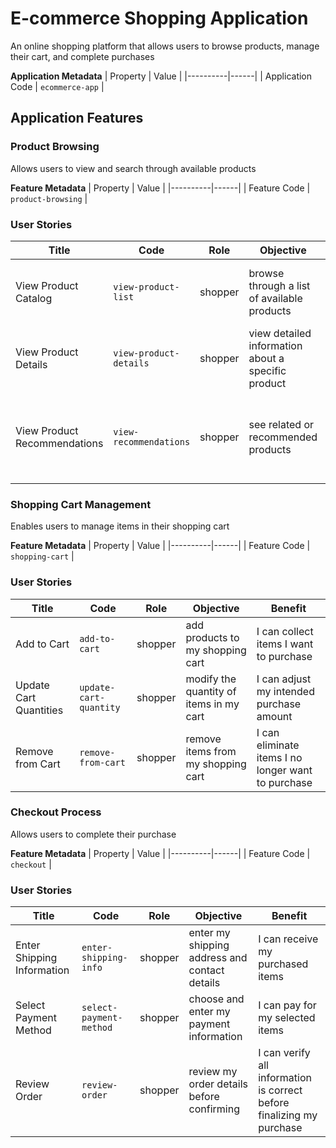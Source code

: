 # E-commerce Shopping Application
An online shopping platform that allows users to browse products, manage their cart, and complete purchases

**Application Metadata**
| Property | Value |
|----------|------|
| Application Code | `ecommerce-app` |

## Application Features


### Product Browsing
Allows users to view and search through available products

**Feature Metadata**
| Property | Value |
|----------|------|
| Feature Code | `product-browsing` |

### User Stories

| Title | Code | Role | Objective | Benefit |
|-----------|------------|----------|---------------|-------------|
| View Product Catalog | `view-product-list` | shopper | browse through a list of available products | I can find items I'm interested in purchasing |
| View Product Details | `view-product-details` | shopper | view detailed information about a specific product | I can make an informed purchase decision |
| View Product Recommendations | `view-recommendations` | shopper | see related or recommended products | I can discover additional items I might be interested in |

### Shopping Cart Management
Enables users to manage items in their shopping cart

**Feature Metadata**
| Property | Value |
|----------|------|
| Feature Code | `shopping-cart` |

### User Stories

| Title | Code | Role | Objective | Benefit |
|-----------|------------|----------|---------------|-------------|
| Add to Cart | `add-to-cart` | shopper | add products to my shopping cart | I can collect items I want to purchase |
| Update Cart Quantities | `update-cart-quantity` | shopper | modify the quantity of items in my cart | I can adjust my intended purchase amount |
| Remove from Cart | `remove-from-cart` | shopper | remove items from my shopping cart | I can eliminate items I no longer want to purchase |

### Checkout Process
Allows users to complete their purchase

**Feature Metadata**
| Property | Value |
|----------|------|
| Feature Code | `checkout` |

### User Stories

| Title | Code | Role | Objective | Benefit |
|-----------|------------|----------|---------------|-------------|
| Enter Shipping Information | `enter-shipping-info` | shopper | enter my shipping address and contact details | I can receive my purchased items |
| Select Payment Method | `select-payment-method` | shopper | choose and enter my payment information | I can pay for my selected items |
| Review Order | `review-order` | shopper | review my order details before confirming | I can verify all information is correct before finalizing my purchase |

